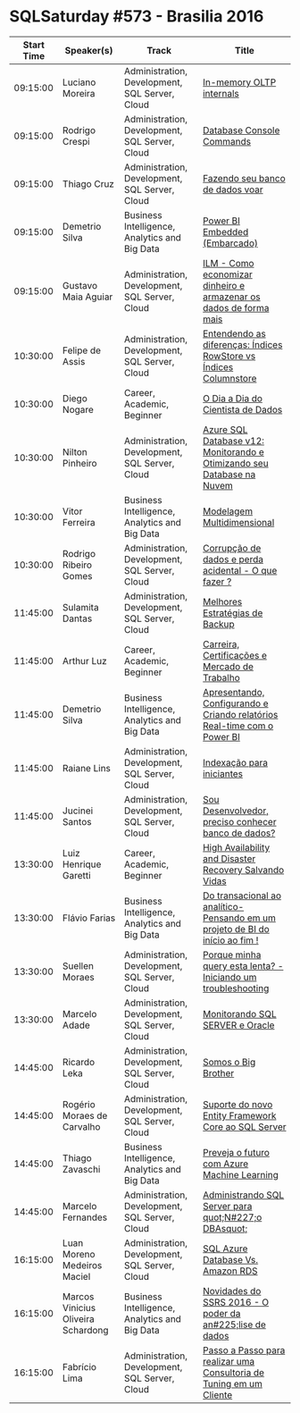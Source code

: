 # SQLSaturday #573 - Brasilia 2016
Start Time|Speaker(s)|Track|Title
---|---|---|---
09:15:00|Luciano Moreira|Administration, Development, SQL Server, Cloud|[In-memory OLTP internals](53095.md)
09:15:00|Rodrigo Crespi|Administration, Development, SQL Server, Cloud|[Database Console Commands](53259.md)
09:15:00|Thiago Cruz|Administration, Development, SQL Server, Cloud|[Fazendo seu banco de dados voar](53860.md)
09:15:00|Demetrio Silva|Business Intelligence, Analytics and Big Data|[Power BI Embedded (Embarcado)](54552.md)
09:15:00|Gustavo Maia Aguiar|Administration, Development, SQL Server, Cloud|[ILM - Como economizar dinheiro e armazenar os dados de forma mais](56261.md)
10:30:00|Felipe de Assis|Administration, Development, SQL Server, Cloud|[Entendendo as diferenças: Índices RowStore vs Índices Columnstore](53696.md)
10:30:00|Diego Nogare|Career, Academic, Beginner|[O Dia a Dia do Cientista de Dados](54639.md)
10:30:00|Nilton Pinheiro|Administration, Development, SQL Server, Cloud|[Azure SQL Database v12: Monitorando e Otimizando seu Database na Nuvem](54777.md)
10:30:00|Vitor Ferreira|Business Intelligence, Analytics and Big Data|[Modelagem Multidimensional](55111.md)
10:30:00|Rodrigo Ribeiro Gomes|Administration, Development, SQL Server, Cloud|[Corrupção de dados e perda acidental - O que fazer ?](57146.md)
11:45:00|Sulamita Dantas|Administration, Development, SQL Server, Cloud|[Melhores Estratégias de Backup](54398.md)
11:45:00|Arthur Luz|Career, Academic, Beginner|[Carreira, Certificações e Mercado de Trabalho](56248.md)
11:45:00|Demetrio Silva|Business Intelligence, Analytics and Big Data|[Apresentando, Configurando e Criando relatórios Real-time com o Power BI](56284.md)
11:45:00|Raiane Lins|Administration, Development, SQL Server, Cloud|[Indexação para iniciantes](56303.md)
11:45:00|Jucinei Santos|Administration, Development, SQL Server, Cloud|[Sou Desenvolvedor, preciso conhecer banco de dados?](56307.md)
13:30:00|Luiz Henrique Garetti|Career, Academic, Beginner|[High Availability and Disaster Recovery Salvando Vidas](54178.md)
13:30:00|Flávio Farias|Business Intelligence, Analytics and Big Data|[Do transacional ao analítico- Pensando em um projeto de BI do início ao fim !](54962.md)
13:30:00|Suellen Moraes|Administration, Development, SQL Server, Cloud|[Porque minha query esta lenta? - Iniciando um troubleshooting](54972.md)
13:30:00|Marcelo Adade|Administration, Development, SQL Server, Cloud|[Monitorando SQL SERVER e Oracle](55041.md)
14:45:00|Ricardo Leka|Administration, Development, SQL Server, Cloud|[Somos o Big Brother](53542.md)
14:45:00|Rogério Moraes de Carvalho|Administration, Development, SQL Server, Cloud|[Suporte do novo Entity Framework Core ao SQL Server](53568.md)
14:45:00|Thiago Zavaschi|Business Intelligence, Analytics and Big Data|[Preveja o futuro com Azure Machine Learning](53813.md)
14:45:00|Marcelo Fernandes|Administration, Development, SQL Server, Cloud|[Administrando SQL Server para quot;N#227;o DBAsquot;](54400.md)
16:15:00|Luan Moreno Medeiros Maciel|Administration, Development, SQL Server, Cloud|[SQL Azure Database Vs. Amazon RDS](53189.md)
16:15:00|Marcos Vinicius Oliveira Schardong|Business Intelligence, Analytics and Big Data|[Novidades do SSRS 2016 - O poder da an#225;lise de dados](54147.md)
16:15:00|Fabrício Lima|Administration, Development, SQL Server, Cloud|[Passo a Passo para realizar uma Consultoria de Tuning em um Cliente](54594.md)
